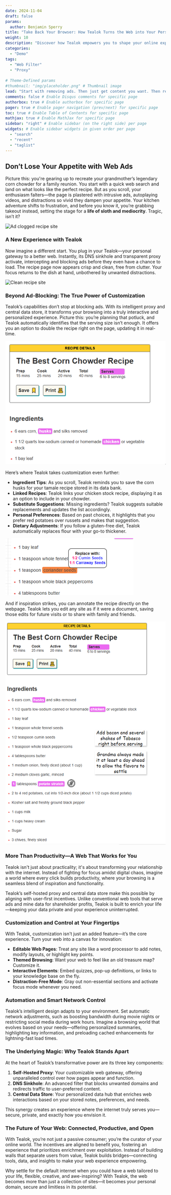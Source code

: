 ```yaml
---
date: 2024-11-04
draft: false
params:
  author: Benjamin Sperry
title: "Take Back Your Browser: How Tealok Turns the Web into Your Personal Space"
weight: 10
description: "Discover how Tealok empowers you to shape your online experience, offering control, customization, and a browsing environment free from distractions."
categories:
  - "Demo"
tags:
  - "Web Filter"
  - "Proxy"

# Theme-Defined params
#thumbnail: "img/placeholder.png" # Thumbnail image
lead: "Start with removing ads. Then just get content you want. Then re-add your own data."
comments: false # Enable Disqus comments for specific page
authorbox: true # Enable authorbox for specific page
pager: true # Enable pager navigation (prev/next) for specific page
toc: true # Enable Table of Contents for specific page
mathjax: true # Enable MathJax for specific page
sidebar: "right" # Enable sidebar (on the right side) per page
widgets: # Enable sidebar widgets in given order per page
  - "search"
  - "recent"
  - "taglist"
---
```

## Don’t Lose Your Appetite with Web Ads

Picture this: you're gearing up to recreate your grandmother’s legendary corn chowder for a family reunion. You start with a quick web search and land on what looks like the perfect recipe. But as you scroll, your enthusiasm falters—the page is plastered with intrusive ads, autoplaying videos, and distractions so vivid they dampen your appetite. Your kitchen adventure shifts to frustration, and before you know it, you’re grabbing takeout instead, setting the stage for a **life of sloth and mediocrity**. Tragic, isn’t it?

![Ad clogged recipe site](with_ads.gif "An ad clogged recipe site")

### A New Experience with Tealok

Now imagine a different start. You plug in your Tealok—your personal gateway to a better web. Instantly, its DNS sinkhole and transparent proxy activate, intercepting and blocking ads before they even have a chance to load. The recipe page now appears crisp and clean, free from clutter. Your focus returns to the dish at hand, unbothered by unwanted distractions.

![Clean recipe site](no_ads.gif "A clean, ad free, recipe site")

### Beyond Ad-Blocking: The True Power of Customization

Tealok’s capabilities don’t stop at blocking ads. With its intelligent proxy and central data store, it transforms your browsing into a truly interactive and personalized experience. Picture this: you’re planning that potluck, and Tealok automatically identifies that the serving size isn’t enough. It offers you an option to double the recipe right on the page, updating it in real-time.

![Change serving size](Change_serving_size.gif "Demo of recalculating the ingredients")

Here’s where Tealok takes customization even further:



* **Ingredient Tips**: As you scroll, Tealok reminds you to save the corn husks for your tamale recipe stored in its data bank.
* **Linked Recipes**: Tealok links your chicken stock recipe, displaying it as an option to include in your chowder.
* **Substitute Suggestions**: Missing ingredients? Tealok suggests suitable replacements and updates the list accordingly.
* **Personal Preferences**: Based on past choices, it highlights that you prefer red potatoes over russets and makes that suggestion.
* **Dietary Adjustments**: If you follow a gluten-free diet, Tealok automatically replaces flour with your go-to thickener.

![Replace ingredients with ease](coriander.png "Showing changing ingredients with ease")


And if inspiration strikes, you can annotate the recipe directly on the webpage. Tealok lets you edit any site as if it were a document, saving those edits for future visits or to share with family and friends.

![Site with notes](with_notes.png "The site with personal notes")



### More Than Productivity—A Web That Works for You

Tealok isn't just about practicality; it's about transforming your relationship with the internet. Instead of fighting for focus amidst digital chaos, imagine a world where every click builds productivity, where your browsing is a seamless blend of inspiration and functionality.

Tealok’s self-hosted proxy and central data store make this possible by aligning with user-first incentives. Unlike conventional web tools that serve ads and mine data for shareholder profits, Tealok is built to enrich your life—keeping your data private and your experience uninterrupted.


### Customization and Control at Your Fingertips

With Tealok, customization isn't just an added feature—it’s the core experience. Turn your web into a canvas for innovation:



* **Editable Web Pages**: Treat any site like a word processor to add notes, modify layouts, or highlight key points.
* **Themed Browsing**: Want your web to feel like an old treasure map? Customize it.
* **Interactive Elements**: Embed quizzes, pop-up definitions, or links to your knowledge base on the fly.
* **Distraction-Free Mode**: Gray out non-essential sections and activate focus mode whenever you need.


### Automation and Smart Network Control

Tealok’s intelligent design adapts to your environment. Set automatic network adjustments, such as boosting bandwidth during movie nights or restricting social media during work hours. Imagine a browsing world that evolves based on your needs—offering personalized summaries, highlighting key information, and preloading cached enhancements for lightning-fast load times.


### The Underlying Magic: Why Tealok Stands Apart

At the heart of Tealok’s transformative power are its three key components:



1. **Self-Hosted Proxy**: Your customizable web gateway, offering unparalleled control over how pages appear and function.
2. **DNS Sinkhole**: An advanced filter that blocks unwanted domains and redirects traffic to user-preferred content.
3. **Central Data Store**: Your personalized data hub that enriches web interactions based on your stored notes, preferences, and needs.

This synergy creates an experience where the internet truly serves you—secure, private, and exactly how you envision it.


### The Future of Your Web: Connected, Productive, and Open

With Tealok, you’re not just a passive consumer; you’re the curator of your online world. The incentives are aligned to benefit you, fostering an experience that prioritizes enrichment over exploitation. Instead of building walls that separate users from value, Tealok builds bridges—connecting tools, data, and insights to make your web experience empowering.

Why settle for the default internet when you could have a web tailored to your life, flexible, creative, and awe-inspiring? With Tealok, the web becomes more than just a collection of sites—it becomes your personal domain, secure and limitless in its potential.
